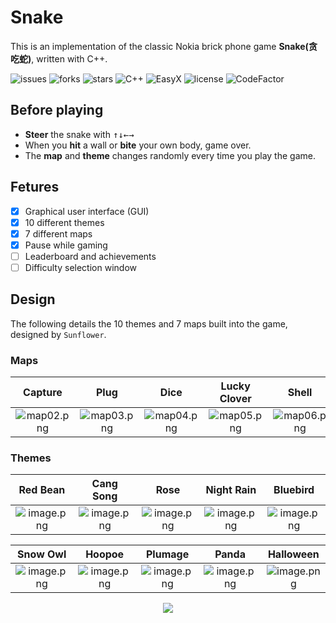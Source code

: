 # Snake 
This is an implementation of the classic Nokia brick phone game **Snake(贪吃蛇)**, written with C++.  

![issues](https://img.shields.io/github/issues/RalXYZ/Snake)
![forks](https://img.shields.io/github/forks/RalXYZ/Snake)
![stars](https://img.shields.io/github/stars/RalXYZ/Snake)
![C++](https://img.shields.io/badge/C%2B%2B-11%20%7C%2014-blue)
![EasyX](https://img.shields.io/badge/EasyX-20200315(beta)-yellow)
![license](https://img.shields.io/github/license/RalXYZ/Snake)
![CodeFactor](https://www.codefactor.io/repository/github/ralxyz/snake/badge)

## Before playing
- **Steer** the snake with <kbd>↑</kbd><kbd>↓</kbd><kbd>←</kbd><kbd>→</kbd>  
- When you **hit** a wall or **bite** your own body, game over.
- The **map** and **theme** changes randomly every time you play the game.  

## Fetures
- [x] Graphical user interface (GUI)
- [x] 10 different themes
- [x] 7 different maps
- [x] Pause while gaming
- [ ] Leaderboard and achievements
- [ ] Difficulty selection window

## Design
The following details the 10 themes and 7 maps built into the game, designed by `Sunflower`.

### Maps
| Capture | Plug | Dice | Lucky Clover | Shell |
| :---: | :---: | :---: | :---: | :---: |
| ![map02.png](https://i.loli.net/2020/01/23/uIUZ7RlSGPfvK6C.png) | ![map03.png](https://i.loli.net/2020/01/23/AFBEkrjguRi1PTN.png) | ![map04.png](https://i.loli.net/2020/01/23/eZUM3NWJogdGl1K.png) | ![map05.png](https://i.loli.net/2020/01/23/GIlTvLYnr8iOSaw.png) | ![map06.png](https://i.loli.net/2020/01/23/bIhgxTDKtEBG5qH.png) |

### Themes
| Red Bean | Cang Song | Rose | Night Rain | Bluebird |
| :---: | :---: | :---: | :---: | :---: |
| ![image.png](https://i.loli.net/2020/01/23/WgfkevAa2xLB64Q.png) | ![image.png](https://i.loli.net/2020/01/23/h46FWea8lVm7Hcs.png) | ![image.png](https://i.loli.net/2020/01/23/xqrWfQDL6jsPXHJ.png) | ![image.png](https://i.loli.net/2020/01/23/nU2qROb9wHECzFN.png) | ![image.png](https://i.loli.net/2020/01/24/VjfJZdiPIGe81tg.png) |

| Snow Owl | Hoopoe | Plumage | Panda | Halloween |
| :---: | :---: | :---: | :---: | :---: |
| ![image.png](https://i.loli.net/2020/01/24/XpNBQ8db7zjc4Em.png) | ![image.png](https://i.loli.net/2020/01/24/kCwdrKLqPVIYnyZ.png) | ![image.png](https://i.loli.net/2020/01/24/8ZOkTDMwUHGLql5.png) | ![image.png](https://i.loli.net/2020/01/24/5bl7u4SRnzgkOwa.png) | ![image.png](https://i.loli.net/2020/01/23/bPGY8m6ZrKfWokO.png) |

<p align="center">
<img src = "https://i.loli.net/2020/01/27/V2JS9e3rocCIgwL.png">
</p>
